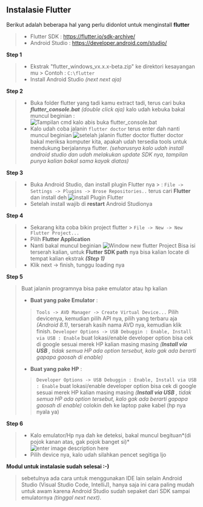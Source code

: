 ## Instalasie Flutter

 Berikut adalah beberapa hal yang perlu didonlot untuk menginstall **flutter**

>  - Flutter SDK : https://flutter.io/sdk-archive/
>  - Android Studio : https://developer.android.com/studio/

**Step 1**

>  - Ekstrak "flutter_windows_vx.x.x-beta.zip" ke direktori kesayangan mu
	>  Contoh : `C:\flutter`
>  - Install Android Studio *(next next aja)*
 
**Step 2**

>  - Buka folder flutter yang tadi kamu extract tadi, terus cari buka ***flutter_console.bat*** *(double click aja)*
>  kalo udah kebuka bakal muncul beginian :![Tampilan cmd kalo abis buka flutter_console.bat](https://i.imgur.com/ThElAWE.png)
>  - Kalo udah coba jalanin `flutter doctor` terus enter dah
>  nanti muncul beginian ![setelah jalanin flutter doctor](https://i.imgur.com/LD4LeZw.png)
 flutter doctor bakal meriksa komputer kita, apakah udah tersedia tools untuk mendukung berjalannya flutter. *(seharusnya kalo udah install android studio dan udah melakukan update SDK nya, tampilan punya kalian bakal sama kayak diatas)*

**Step 3**

>  - Buka Android Studio, dan install plugin Flutter nya
	>   : `File -> Settings -> Plugins -> Brose Repositories..`
	terus cari **Flutter** dan install deh
	![install Plugin Flutter](https://i.imgur.com/LuP1tDo.png)
>  - Setelah install wajib di **restart** Android Studionya

**Step 4**

>  - Sekarang kita coba bikin project flutter
	>  `File -> New -> New Flutter Project...`
>  - Pilih **Flutter Application**
>  - Nanti bakal muncul beginian
>  ![Window new flutter Project](https://i.imgur.com/SILw1gT.png)
> Bisa isi terserah kalian, untuk **Flutter SDK path** nya bisa kalian locate di tempat kalian ekstrak ***(Step 1)***
> - Klik next -> finish, tunggu loading nya

**Step 5**

>   Buat jalanin programnya bisa pake emulator atau hp kalian
>  - **Buat yang pake Emulator** : 
> > `Tools -> AVD Manager -> Create Virtual Device...`
>  Pilih devicenya, kemudian pilih API nya, pilih yang terbaru aja *(Android 8.1)*, terserah kasih nama AVD nya, kemudian klik finish.
>  `Developer Options -> USB Debuggin : Enable, Install via USB : Enable`
>  buat lokasi/enable developer option bisa cek di google sesuai merek HP kalian masing masing 
>  *(**Install via USB** , tidak semua HP ada option tersebut, kalo gak ada berarti gapapa gaosah di enable)*
>  
>  - **Buat yang pake HP** : 
>  >`Developer Options -> USB Debuggin : Enable, Install via USB : Enable`
>  buat lokasi/enable developer option bisa cek di google sesuai merek HP kalian masing masing 
>  *(**Install via USB** , tidak semua HP ada option tersebut, kalo gak ada berarti gapapa gaosah di enable)*
>  colokin deh ke laptop pake kabel (hp nya nyala ya)

**Step 6**

>  - Kalo emulator/Hp nya dah ke deteksi, bakal muncul begituan*(di pojok kanan atas, gak pojok banget si)*
>  ![enter image description here](https://i.imgur.com/de2mJ4w.png)
>  - Pilih device nya, kalo udah silahkan pencet segitiga Ijo

**Modul untuk instalasie sudah selesai :-)**
>  sebetulnya ada cara untuk menggunakan IDE lain selain Android Studio
> (Visual Studio Code, IntelliJ),   hanya saja ini cara paling mudah
> untuk awam karena Android Studio sudah sepaket dari SDK sampai
> emulatornya *(tinggal next next)*.
